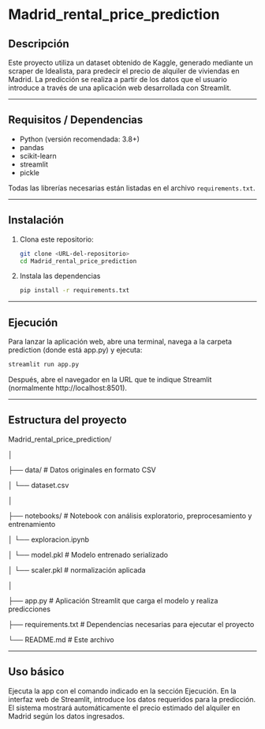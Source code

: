 # Madrid_rental_price_prediction

## Descripción

Este proyecto utiliza un dataset obtenido de Kaggle, generado mediante un scraper de Idealista, para predecir el precio de alquiler de viviendas en Madrid. La predicción se realiza a partir de los datos que el usuario introduce a través de una aplicación web desarrollada con Streamlit.

---

## Requisitos / Dependencias

- Python (versión recomendada: 3.8+)
- pandas
- scikit-learn
- streamlit
- pickle

Todas las librerías necesarias están listadas en el archivo `requirements.txt`.

---

## Instalación

1. Clona este repositorio:

   ```bash
   git clone <URL-del-repositorio>
   cd Madrid_rental_price_prediction
   ```

2. Instala las dependencias

   ```bash
   pip install -r requirements.txt
   ```

---

## Ejecución

Para lanzar la aplicación web, abre una terminal, navega a la carpeta prediction (donde está app.py) y ejecuta:
  ```bash
  streamlit run app.py
  ```

Después, abre el navegador en la URL que te indique Streamlit (normalmente http://localhost:8501).

---

## Estructura del proyecto

Madrid_rental_price_prediction/

│

├── data/                   # Datos originales en formato CSV

│   └── dataset.csv

│

├── notebooks/              # Notebook con análisis exploratorio, preprocesamiento y entrenamiento

│   └── exploracion.ipynb

│   └── model.pkl           # Modelo entrenado serializado

│   └── scaler.pkl           # normalización aplicada 

│

├── app.py              # Aplicación Streamlit que carga el modelo y realiza predicciones

├── requirements.txt        # Dependencias necesarias para ejecutar el proyecto

└── README.md               # Este archivo

--- 

## Uso básico
Ejecuta la app con el comando indicado en la sección Ejecución. En la interfaz web de Streamlit, introduce los datos requeridos para la predicción. El sistema mostrará automáticamente el precio estimado del alquiler en Madrid según los datos ingresados.


